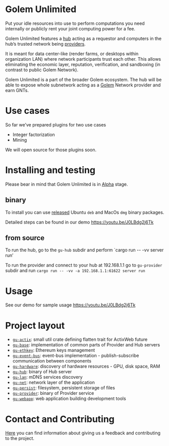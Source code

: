 # Golem Unlimited

Put your idle resources into use to perform computations you need internally or publicly rent your joint computing power for a fee.

Golem Unlimited features a [hub](gu-hub) acting as a requestor and computers in the hub’s trusted network being [providers](gu-provider).

It is meant for data center-like (render farms, or desktops within organization LAN) where network participants trust each other. This allows eliminating the economic layer, reputation, verification, and sandboxing (in contrast to public Golem Network).

Golem Unlimited is a part of the broader Golem ecosystem. The hub will be able to expose whole subnetwork acting as a [Golem](../../../golem) Network provider and earn GNTs.

# Use cases
So far we’ve prepared plugins for two use cases
* Integer factorization
* Mining 

We will open source for those plugins soon.

# Installing and testing

Please bear in mind that Golem Unlimited is in  [Alpha](https://en.wikipedia.org/wiki/Software_release_life_cycle#Alpha) stage.

## binary
To install you can use [released](../../releases) Ubuntu `deb` and MacOs `dmg` binary packages.

Detailed steps can be found in our demo https://youtu.be/J0LBdg2j6Tk

## from source
To run the hub, go to the `gu-hub` subdir and perform `cargo run -- -vv server run’

To run the provider and connect to your hub at 192.168.1.1 go to `gu-provider` subdir and run `cargo run -- -vv -a 192.168.1.1:61622 server run`

# Usage

See our demo for sample usage
https://youtu.be/J0LBdg2j6Tk


# Project layout

*  [`gu-actix`]: small util crate defining flatten trait for ActixWeb future
*  [`gu-base`]: implementation of common parts of Provider and Hub servers
*  [`gu-ethkey`]: Ethereum keys management
*  [`gu-event-bus`]: event-bus implementation - publish-subscribe communication between components
*  [`gu-hardware`]: discovery of hardware resources - GPU, disk space, RAM
*  [`gu-hub`]: binary of Hub server
*  [`gu-lan`]: mDNS services discovery
*  [`gu-net`]: network layer of the application
*  [`gu-persist`]: filesystem, persistent storage of files
*  [`gu-provider`]: binary of Provider service
*  [`gu-webapp`]: web application building development tools

[`gu-actix`]: gu-actix
[`gu-base`]: gu-base
[`gu-ethkey`]: gu-ethkey
[`gu-event-bus`]: gu-event-bus
[`gu-hardware`]: gu-hardware
[`gu-hub`]: gu-hub
[`gu-lan`]: gu-lan
[`gu-net`]: gu-net
[`gu-persist`]: gu-persist
[`gu-provider`]: gu-provider
[`gu-webapp`]: gu-webapp


# Contact and Contributing
[Here](../../wiki/Contributing) you can find information about giving us a feedback and contributing to the project.
